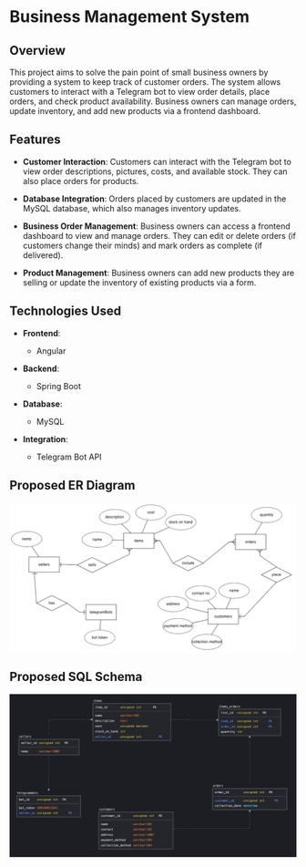 # Business Management System

## Overview

This project aims to solve the pain point of small business owners by providing a system to keep track of customer orders. The system allows customers to interact with a Telegram bot to view order details, place orders, and check product availability. Business owners can manage orders, update inventory, and add new products via a frontend dashboard.

## Features

- **Customer Interaction**: Customers can interact with the Telegram bot to view order descriptions, pictures, costs, and available stock. They can also place orders for products.
  
- **Database Integration**: Orders placed by customers are updated in the MySQL database, which also manages inventory updates.
  
- **Business Order Management**: Business owners can access a frontend dashboard to view and manage orders. They can edit or delete orders (if customers change their minds) and mark orders as complete (if delivered).
  
- **Product Management**: Business owners can add new products they are selling or update the inventory of existing products via a form.

## Technologies Used

- **Frontend**:
  - Angular
  
- **Backend**:
  - Spring Boot
  
- **Database**:
  - MySQL
  
- **Integration**:
  - Telegram Bot API

## Proposed ER Diagram

![ER Diagram](src/main/resources/static/images/er-diagram.png)

## Proposed SQL Schema

![SQL Schema](src/main/resources/static/images/sql-schema.png)